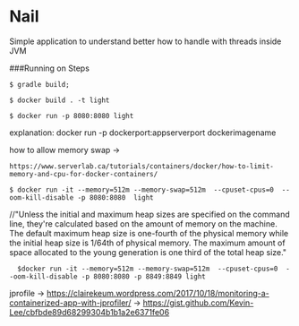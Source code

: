 # Nail
Simple application to understand better how to handle with threads inside JVM

###Running on Steps

```
$ gradle build;
```
```
$ docker build . -t light
```
```
$ docker run -p 8080:8080 light  
```

explanation: docker run -p dockerport:appserverport dockerimagename


how to allow memory swap ->
 ```
 https://www.serverlab.ca/tutorials/containers/docker/how-to-limit-memory-and-cpu-for-docker-containers/
```

```
$ docker run -it --memory=512m --memory-swap=512m  --cpuset-cpus=0  --oom-kill-disable -p 8080:8080  light 
```

//"Unless the initial and maximum heap sizes are specified on the command line, they're calculated based on the amount of memory on the machine. The default maximum heap size is one-fourth of the physical memory while the initial heap size is 1/64th of physical memory. The maximum amount of space allocated to the young generation is one third of the total heap size."


```
  $docker run -it --memory=512m --memory-swap=512m  --cpuset-cpus=0  --oom-kill-disable -p 8080:8080 -p 8849:8849 light
```

jprofile -> https://clairekeum.wordpress.com/2017/10/18/monitoring-a-containerized-app-with-jprofiler/
         -> https://gist.github.com/Kevin-Lee/cbfbde89d68299304b1b1a2e6371fe06
